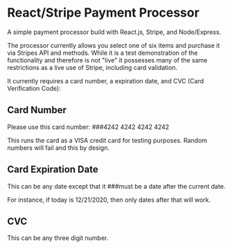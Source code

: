 # React/Stripe Payment Processor

A simple payment processor build with React.js, Stripe, and Node/Express.

The processor currently allows you select one of six items and purchase it via Stripes API and methods. While it is a test demonstration of the functionality and therefore is not "live" it possesses many of the same restrictions as a live use of Stripe, including card validation.

It currently requires a card number, a expiration date, and CVC (Card Verification Code):

## Card Number
Please use this card number: ###4242 4242 4242 4242

This runs the card as a VISA credit card for testing purposes. Random numbers will fail and this by design. 

## Card Expiration Date

This can be any date except that it ###must be a date after the current date.

For instance, if today is 12/21/2020, then only dates after that will work. 

## CVC

This can be any three digit number. 
